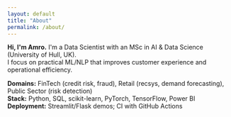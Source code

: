 ```yaml
---
layout: default
title: "About"
permalink: /about/
---
```


**Hi, I'm Amro.** I'm a Data Scientist with an MSc in AI & Data Science (University of Hull, UK).  
I focus on practical ML/NLP that improves customer experience and operational efficiency.

**Domains:** FinTech (credit risk, fraud), Retail (recsys, demand forecasting), Public Sector (risk detection)  
**Stack:** Python, SQL, scikit-learn, PyTorch, TensorFlow, Power BI  
**Deployment:** Streamlit/Flask demos; CI with GitHub Actions